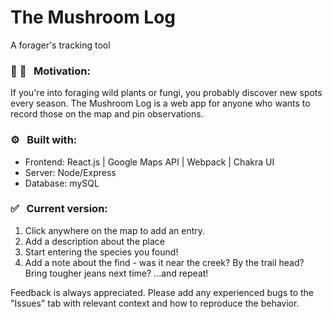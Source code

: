 # The Mushroom Log
A forager's tracking tool

### :mushroom: :herb: &nbsp; Motivation:
If you're into foraging wild plants or fungi, you probably discover new spots every season. The Mushroom Log is a web app for anyone who wants to record those on the map and pin observations.

### :gear: &nbsp; Built with:
- Frontend: React.js | Google Maps API | Webpack | Chakra UI
- Server: Node/Express
- Database: mySQL

###  :white_check_mark: &nbsp; Current version:
1. Click anywhere on the map to add an entry.
2. Add a description about the place
3. Start entering the species you found!
4. Add a note about the find - was it near the creek? By the trail head? Bring tougher jeans next time?
...and repeat!

Feedback is always appreciated. Please add any experienced bugs to the "Issues" tab with relevant context and how to reproduce the behavior.
